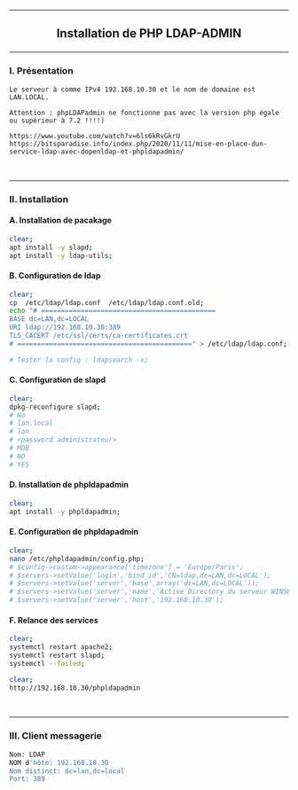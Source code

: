 ----------------------------------------------------------------------------------------------------------------------------------------------------------------
## <p align='center'> Installation de PHP LDAP-ADMIN </p>

----------------------------------------------------------------------------------------------------------------------------------------------------------------
### I. Présentation
```
Le serveur à comme IPv4 192.168.10.30 et le nom de domaine est LAN.LOCAL.
```

```
Attention : phpLDAPadmin ne fonctionne pas avec la version php égale ou supérieur à 7.2 !!!!)
```

```
https://www.youtube.com/watch?v=6ls6kRvGkrU
https://bitsparadise.info/index.php/2020/11/11/mise-en-place-dun-service-ldap-avec-dopenldap-et-phpldapadmin/
```
<br />

----------------------------------------------------------------------------------------------------------------------------------------------------------------
### II. Installation

#### A. Installation de pacakage
```bash
clear;
apt install -y slapd;
apt install -y ldap-utils;
```

#### B. Configuration de ldap
```bash
clear;
cp  /etc/ldap/ldap.conf  /etc/ldap/ldap.conf.old;
echo "# ============================================
BASE dc=LAN,dc=LOCAL
URI ldap://192.168.10.30:389
TLS_CACERT /etc/ssl/certs/ca-certificates.crt
# ============================================" > /etc/ldap/ldap.conf;

# Tester la config : ldapsearch -x;
```

#### C. Configuration de slapd
```bash
clear;
dpkg-reconfigure slapd;
# No
# lan.local
# lan
# <password administrateur>
# MDB
# NO
# YES
```


#### D. Installation de phpldapadmin
```bash
clear;
apt install -y phpldapadmin;
```

#### E. Configuration de phpldapadmin
```bash
clear;
nano /etc/phpldapadmin/config.php;
# $config->custom->appearance['timezone'] = 'Europe/Paris';
# $servers->setValue('login','bind_id','CN=ldap,dc=LAN,dc=LOCAL');
# $servers->setValue('server','base',array('dc=LAN,dc=LOCAL'));
# $servers->setValue('server','name','Active Directory du serveur WINSRV19A');
# $servers->setValue('server','host','192.168.10.30');
```

#### F. Relance des services
```bash
clear;
systemctl restart apache2;
systemctl restart slapd;
systemctl --failed;
```


```bash
clear;
http://192.168.10.30/phpldapadmin
```
<br />

----------------------------------------------------------------------------------------------------------------------------------------------------------------
### III. Client messagerie
```bash
Nom: LDAP
NOM d'hôte: 192.168.10.30
Nom distinct: dc=lan,dc=local
Port: 389
```
